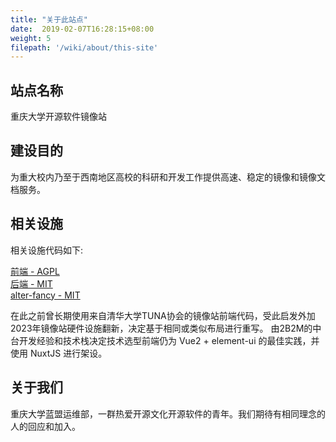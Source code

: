 ```yaml
---
title: "关于此站点"
date:  2019-02-07T16:28:15+08:00
weight: 5
filepath: '/wiki/about/this-site'
---
```


## 站点名称

重庆大学开源软件镜像站

## 建设目的

为重大校内乃至于西南地区高校的科研和开发工作提供高速、稳定的镜像和镜像文档服务。

## 相关设施

相关设施代码如下:

[前端 - AGPL ](https://github.com/cqumirror/mirror-frontend)</br>
[后端 - MIT ](https://github.com/tuna/tunasync)</br>
[alter-fancy - MIT ](https://github.com/cqumirror/alter-fancy)

在此之前曾长期使用来自清华大学TUNA协会的镜像站前端代码，受此启发外加2023年镜像站硬件设施翻新，决定基于相同或类似布局进行重写。
由2B2M的中台开发经验和技术栈决定技术选型前端仍为 Vue2 + element-ui 的最佳实践，并使用 NuxtJS 进行架设。

## 关于我们

重庆大学蓝盟运维部，一群热爱开源文化开源软件的青年。我们期待有相同理念的人的回应和加入。
